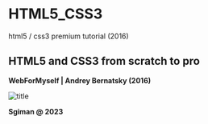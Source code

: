 # HTML5_CSS3
html5 / css3 premium tutorial (2016) 


## HTML5 and CSS3 from scratch to pro 

**WebForMyself | Andrey Bernatsky (2016)**

![title](https://github.com/sgiman/HTML5_CSS3/assets/7030369/b6222bec-5be6-4c3e-88c8-d1c13243a6f5)

**Sgiman @ 2023**
